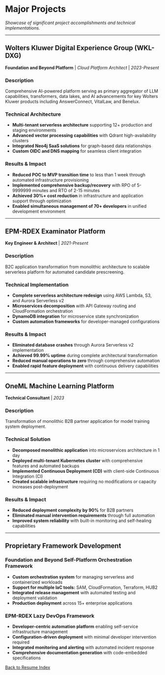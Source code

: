 # Major Projects

*Showcase of significant project accomplishments and technical implementations.*

---

## Wolters Kluwer Digital Experience Group (WKL-DXG)
**Foundation and Beyond Platform** | *Cloud Platform Architect* | *2023-Present*

### Description
Comprehensive AI-powered platform serving as primary aggregator of LLM capabilities, transformers, data lakes, and AI advancements for key Wolters Kluwer products including AnswerConnect, VitalLaw, and Benelux.

### Technical Architecture
- **Multi-tenant serverless architecture** supporting 12+ production and staging environments
- **Advanced vector processing capabilities** with Qdrant high-availability clusters
- **Integrated Neo4j SaaS solutions** for graph-based data relationships
- **Custom OIDC and DNS mapping** for seamless client integration

### Results & Impact
- **Reduced POC to MVP transition time** to less than 1 week through automated infrastructure provisioning
- **Implemented comprehensive backup/recovery** with RPO of 5-9999999 minutes and RTO of 2-15 minutes
- **Achieved 30%+ cost reduction** in infrastructure and application support through optimization
- **Enabled simultaneous management of 70+ developers** in unified development environment

---

## EPM-RDEX Examinator Platform
**Key Engineer & Architect** | *2021-Present*

### Description
B2C application transformation from monolithic architecture to scalable serverless platform for automated candidate prescreening.

### Technical Implementation
- **Complete serverless architecture redesign** using AWS Lambda, S3, and Aurora Serverless v2
- **Microservices decomposition** with API Gateway routing and CloudFormation orchestration
- **DynamoDB integration** for microservice state synchronization
- **Custom automation frameworks** for developer-managed configurations

### Results & Impact
- **Eliminated database crashes** through Aurora Serverless v2 implementation
- **Achieved 99.99% uptime** during complete architectural transformation
- **Reduced manual operations to zero** through comprehensive automation
- **Enabled rapid feature deployment** with continuous delivery capabilities

---

## OneML Machine Learning Platform
**Technical Consultant** | *2023*

### Description
Transformation of monolithic B2B partner application for model training system deployment.

### Technical Solution
- **Decomposed monolithic application** into microservices architecture in 1 day
- **Deployed multi-tenant Kubernetes cluster** with comprehensive features and automated backups
- **Implemented Continuous Deployment (CD)** with client-side Continuous Integration (CI)
- **Created scalable infrastructure** requiring no modifications or capacity increases post-deployment

### Results & Impact
- **Reduced deployment complexity by 90%** for B2B partners
- **Eliminated manual intervention requirements** through full automation
- **Improved system reliability** with built-in monitoring and self-healing capabilities

---

## Proprietary Framework Development

### Foundation and Beyond Self-Platform Orchestration Framework
- **Custom orchestration system** for managing serverless and containerized workloads
- **Support for multiple IaC tools:** SAM, CloudFormation, Terraform, HUB2
- **Integrated release management** with automated testing and deployment validation
- **Production deployment** across 15+ enterprise applications

### EPM-RDEX Lazy DevOps Framework
- **Developer-centric automation platform** enabling self-service infrastructure management
- **Configuration-driven deployment** with minimal developer intervention required
- **Integrated monitoring and alerting** with automated incident response
- **Comprehensive documentation generation** with code-embedded specifications

[Back to Resume Index](../index.md)
